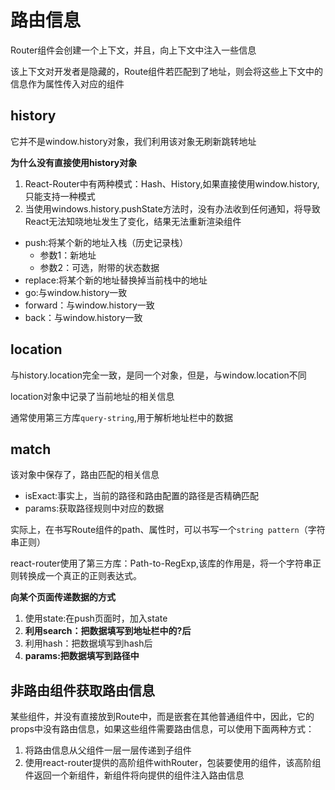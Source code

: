 # 路由信息

Router组件会创建一个上下文，并且，向上下文中注入一些信息

该上下文对开发者是隐藏的，Route组件若匹配到了地址，则会将这些上下文中的信息作为属性传入对应的组件

## history

它并不是window.history对象，我们利用该对象无刷新跳转地址

**为什么没有直接使用history对象**

1. React-Router中有两种模式：Hash、History,如果直接使用window.history,只能支持一种模式
2. 当使用windows.history.pushState方法时，没有办法收到任何通知，将导致React无法知晓地址发生了变化，结果无法重新渲染组件

- push:将某个新的地址入栈（历史记录栈）
  - 参数1：新地址
  - 参数2：可选，附带的状态数据
- replace:将某个新的地址替换掉当前栈中的地址
- go:与window.history一致
- forward：与window.history一致
- back：与window.history一致

## location

与history.location完全一致，是同一个对象，但是，与window.location不同

location对象中记录了当前地址的相关信息

通常使用第三方库```query-string```,用于解析地址栏中的数据

## match

该对象中保存了，路由匹配的相关信息

- isExact:事实上，当前的路径和路由配置的路径是否精确匹配
- params:获取路径规则中对应的数据



实际上，在书写Route组件的path、属性时，可以书写一个```string pattern```（字符串正则）

react-router使用了第三方库：Path-to-RegExp,该库的作用是，将一个字符串正则转换成一个真正的正则表达式。

**向某个页面传递数据的方式**

1. 使用state:在push页面时，加入state
2. **利用search：把数据填写到地址栏中的?后**
3. 利用hash：把数据填写到hash后
4. **params:把数据填写到路径中**

## 非路由组件获取路由信息

某些组件，并没有直接放到Route中，而是嵌套在其他普通组件中，因此，它的props中没有路由信息，如果这些组件需要路由信息，可以使用下面两种方式：

1. 将路由信息从父组件一层一层传递到子组件
2. 使用react-router提供的高阶组件withRouter，包装要使用的组件，该高阶组件返回一个新组件，新组件将向提供的组件注入路由信息